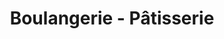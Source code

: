 ---
title: "Boulangerie - Pâtisserie"
url: /saint-andre-de-lidon/boulangerie-patisserie/
shop: Bäckerei
---